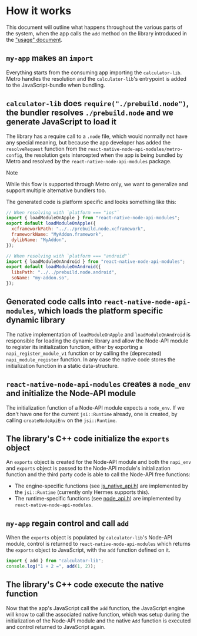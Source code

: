 
# How it works

This document will outline what happens throughout the various parts of the system, when the app calls the `add` method on the library introduced in the ["usage" document](./USAGE.md).

## `my-app` makes an `import`

Everything starts from the consuming app importing the `calculator-lib`.
Metro handles the resolution and the `calculator-lib`'s entrypoint is added to the JavaScript-bundle when bundling.

## `calculator-lib` does `require("./prebuild.node")`, the bundler resolves `./prebuild.node` and we generate JavaScript to load it

The library has a require call to a `.node` file, which would normally not have any special meaning, but because the app developer has added the `resolveRequest` function from the `react-native-node-api-modules/metro-config`, the resolution gets intercepted when the app is being bundled by Metro and resolved by the `react-native-node-api-modules` package.

> [!NOTE]  
> While this flow is supported through Metro only, we want to generalize and support multiple alternative bundlers too.

The generated code is platform specific and looks something like this:

```javascript
// When resolving with `platform === "ios"`
import { loadModuleOnApple } from "react-native-node-api-modules";
export default loadModuleOnApple({
  xcframeworkPath: "../../prebuild.node.xcframework",
  frameworkName: "MyAddon.framework",
  dylibName: "MyAddon",
});
```

```javascript
// When resolving with `platform === "android"`
import { loadModuleOnAndroid } from "react-native-node-api-modules";
export default loadModuleOnAndroid({
  libsPath: "../../prebuild.node.android",
  soName: "my-addon.so",
});
```

<!-- The exact shape and location of this generated code is TDB -->

## Generated code calls into `react-native-node-api-modules`, which loads the platform specific dynamic library

The native implementation of `loadModuleOnApple` and `loadModuleOnAndroid` is responsible for loading the dynamic library and allow the Node-API module to register its initialization function, either by exporting a `napi_register_module_v1` function or by calling the (deprecated) `napi_module_register` function.
In any case the native code stores the initialization function in a static data-structure.

## `react-native-node-api-modules` creates a `node_env` and initialize the Node-API module

The initialization function of a Node-API module expects a `node_env`.
If we don't have one for the current `jsi::Runtime` already, one is created, by calling `createNodeApiEnv` on the `jsi::Runtime`.

## The library's C++ code initialize the `exports` object

An `exports` object is created for the Node-API module and both the `napi_env` and `exports` object is passed to the Node-API module's initialization function and the third party code is able to call the Node-API free functions:
- The engine-specific functions (see [js_native_api.h](https://github.com/nodejs/node/blob/main/src/js_native_api.h)) are implemented by the `jsi::Runtime` (currently only Hermes supports this).
- The runtime-specific functions (see [node_api.h](https://github.com/nodejs/node/blob/main/src/node_api.h)) are implemented by `react-native-node-api-modules`.

## `my-app` regain control and call `add`

When the `exports` object is populated by `calculator-lib`'s Node-API module, control is returned to `react-native-node-api-modules` which returns the `exports` object to JavaScript, with the `add` function defined on it.

```javascript
import { add } from "calculator-lib";
console.log("1 + 2 =", add(1, 2));
```

## The library's C++ code execute the native function

Now that the app's JavaScript call the `add` function, the JavaScript engine will know to call the associated native function, which was setup during the initialization of the Node-API module and the native `Add` function is executed and control returned to JavaScript again.
